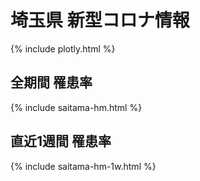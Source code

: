 # 埼玉県 新型コロナ情報
{% include plotly.html %}

## 全期間 罹患率 
{% include saitama-hm.html %}

## 直近1週間 罹患率 
{% include saitama-hm-1w.html %}

